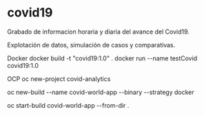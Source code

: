 # covid19

Grabado de informacion horaria y diaria del avance del Covid19. 

Explotación de datos, simulación de casos y comparativas.


Docker
docker build -t "covid19:1.0" .
docker run --name testCovid covid19:1.0

OCP
oc new-project covid-analytics

oc new-build --name covid-world-app --binary --strategy docker

oc start-build covid-world-app --from-dir .

